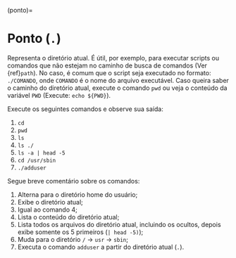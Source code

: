 (ponto)=
# Ponto (`.`)

Representa o diretório atual. É útil, por exemplo, para executar scripts ou comandos que não estejam no caminho de busca de comandos (Ver {ref}`path`). No caso, é comum que o script seja executado no formato: `./COMANDO`, onde `COMANDO` é o nome do arquivo executável. Caso queira saber o caminho do diretório atual, execute o comando `pwd` ou veja o conteúdo da variável `PWD` (Execute: `echo ${PWD}`).

Execute os seguintes comandos e observe sua saída:

1. `cd`
2. `pwd`
3. `ls`
4. `ls ./`
5. `ls -a | head -5`
6. `cd /usr/sbin`
7. `./adduser`

Segue breve comentário sobre os comandos:

1. Alterna para o diretório home do usuário;
2. Exibe o diretório atual;
3. Igual ao comando 4;
4. Lista o conteúdo do diretório atual;
5. Lista todos os arquivos do diretório atual, incluindo os ocultos, depois exibe somente os 5 primeiros (`| head -5)`);
6. Muda para o diretório `/` -> `usr` -> `sbin`;
7. Executa o comando `adduser` a partir do diretório atual (`.`).

